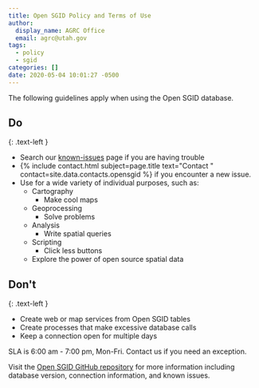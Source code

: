 ```yaml
---
title: Open SGID Policy and Terms of Use
author:
  display_name: AGRC Office
  email: agrc@utah.gov
tags:
  - policy
  - sgid
categories: []
date: 2020-05-04 10:01:27 -0500
---
```


The following guidelines apply when using the Open SGID database. 

## Do
{: .text-left }

- Search our [known-issues](https://github.com/agrc/open-sgid/issues) page if you are having trouble 
- {% include contact.html subject=page.title text="Contact " contact=site.data.contacts.opensgid %} if you encounter a new issue.
- Use for a wide variety of individual purposes, such as:
  - Cartography
    - Make cool maps
  - Geoprocessing
    - Solve problems
  - Analysis
    - Write spatial queries
  - Scripting
    - Click less buttons
  - Explore the power of open source spatial data

## Don't
{: .text-left }

- Create web or map services from Open SGID tables
- Create processes that make excessive database calls
- Keep a connection open for multiple days

SLA is 6:00 am - 7:00 pm, Mon-Fri. Contact us if you need an exception.

Visit the [Open SGID GitHub repository](https://github.com/agrc/open-sgid) for more information including database version, connection information, and known issues.  
